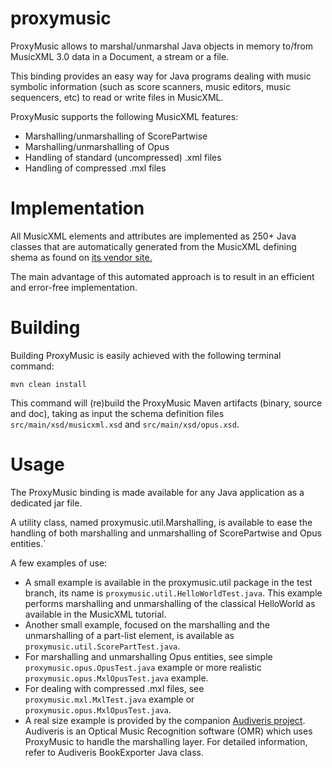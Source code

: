 # proxymusic

ProxyMusic allows to marshal/unmarshal Java objects in memory to/from MusicXML 3.0
data in a Document, a stream or a file.

This binding provides an easy way for Java programs dealing with music symbolic
information (such as score scanners, music editors, music sequencers, etc) to read
or write files in MusicXML.

ProxyMusic supports the following MusicXML features:

* Marshalling/unmarshalling of ScorePartwise
* Marshalling/unmarshalling of Opus
* Handling of standard (uncompressed) .xml files
* Handling of compressed .mxl files

# Implementation

All MusicXML elements and attributes are implemented as 250+ Java classes that are
automatically generated from the MusicXML defining shema as found on [its vendor site.](http://www.musicxml.com/for-developers/)

The main advantage of this automated approach is to result in an efficient and error-free implementation.

# Building

Building ProxyMusic is easily achieved with the following terminal command:

```mvn clean install```

This command will (re)build the ProxyMusic Maven artifacts (binary, source and doc),
taking as input the schema definition files ```src/main/xsd/musicxml.xsd``` and ```src/main/xsd/opus.xsd```.

# Usage

The ProxyMusic binding is made available for any Java application as a dedicated jar file.

A utility class, named proxymusic.util.Marshalling, is available to ease the handling
of both marshalling and unmarshalling of ScorePartwise and Opus entities.`

A few examples of use:

* A small example is available in the proxymusic.util package in the test branch, its name is ```proxymusic.util.HelloWorldTest.java```. This example performs marshalling and unmarshalling of the classical HelloWorld as available in the MusicXML tutorial.
* Another small example, focused on the marshalling and the unmarshalling of a part-list element, is available as ```proxymusic.util.ScorePartTest.java```.
* For marshalling and unmarshalling Opus entities, see simple ```proxymusic.opus.OpusTest.java``` example or more realistic ```proxymusic.opus.MxlOpusTest.java``` example.
* For dealing with compressed .mxl files, see ```proxymusic.mxl.MxlTest.java``` example or ```proxymusic.opus.MxlOpusTest.java```.
* A real size example is provided by the companion [Audiveris project](https://github.com/Audiveris/audiveris-v5). Audiveris is an Optical Music Recognition software (OMR) which uses ProxyMusic to handle the marshalling layer. For detailed information, refer to Audiveris BookExporter Java class.